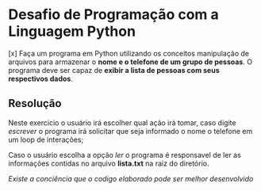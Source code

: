 # Desafio de Programação com a Linguagem Python

[x]	Faça um programa em Python utilizando os conceitos manipulação de arquivos para armazenar o **nome e o telefone de um grupo de pessoas**. O programa deve ser capaz de **exibir a lista de pessoas com seus respectivos dados**.

## Resolução

Neste exercicio o usuário irá escolher qual ação irá tomar, caso digite *escrever* o programa irá solicitar que seja informado o nome o telefone em um loop de interações;

Caso o usuário escolha a opção *ler* o programa é responsavel de ler as informações contidas no arquivo **lista.txt** na raiz do diretório.


*Existe a conciência que o codigo elaborado pode ser melhor desenvolvido*